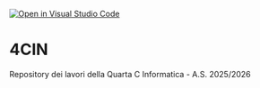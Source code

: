 [![Open in Visual Studio Code](https://classroom.github.com/assets/open-in-vscode-2e0aaae1b6195c2367325f4f02e2d04e9abb55f0b24a779b69b11b9e10269abc.svg)](https://classroom.github.com/online_ide?assignment_repo_id=21267603&assignment_repo_type=AssignmentRepo)
# 4CIN
Repository dei lavori della Quarta C Informatica - A.S. 2025/2026

